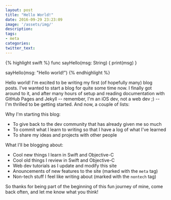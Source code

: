 ```yaml
---
layout: post
title: "Hello World!"
date: 2016-09-29 23:23:09
image: '/assets/img/'
description:
tags:
- meta
categories:
twitter_text:
---
```


{% highlight swift %}
func sayHello(msg: String) {
  print(msg) 
}

sayHello(msg: "Hello world!")
{% endhighlight %}

Hello world! I'm excited to be writing my first (of hopefully many) blog posts. I've wanted to start a blog for quite some time now. I finally got around to it, and after many hours of setup and reading documentation with GitHub Pages and Jekyll -- remember, I'm an iOS dev, not a web dev ;) -- I'm thrilled to be getting started.  And now, a couple of lists:

Why I'm starting this blog:

- To give back to the dev community that has already given me so much
- To commit what I learn to writing so that I have a log of what I've learned
- To share my ideas and projects with other people

What I'll be blogging about:

- Cool new things I learn in Swift and Objective-C
- Cool old things I review in Swift and Objective-C
- Web dev tutorials as I update and modify this site
- Anouncements of new features to the site (marked with the `meta` tag)
- Non-tech stuff I feel like writing about (marked with the `nontech` tag)

So thanks for being part of the beginning of this fun journey of mine, come back often, and let me know what you think!